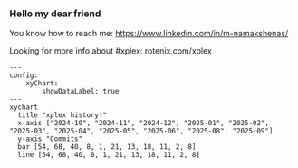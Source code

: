 ### Hello my dear friend
You know how to reach me: https://www.linkedin.com/in/m-namakshenas/

Looking for more info about #xplex: rotenix.com/xplex




<!-- XPLEX-PUSH-HISTORY-START -->

```mermaid
---
config:
    xyChart:
        showDataLabel: true
---
xychart
  title "xplex history!"
  x-axis ["2024-10", "2024-11", "2024-12", "2025-01", "2025-02", "2025-03", "2025-04", "2025-05", "2025-06", "2025-08", "2025-09"]
  y-axis "Commits"
  bar [54, 68, 40, 8, 1, 21, 13, 18, 11, 2, 8]
  line [54, 68, 40, 8, 1, 21, 13, 18, 11, 2, 8]
```

<!-- XPLEX-PUSH-HISTORY-END -->
